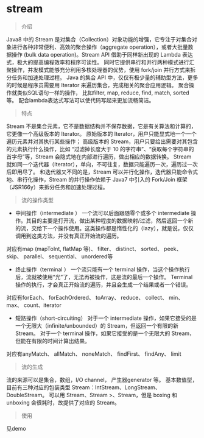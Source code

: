 #  stream  

> 介绍

Java8 中的 Stream 是对集合（Collection）对象功能的增强，它专注于对集合对象进行各种非常便利、高效的聚合操作（aggregate operation），或者大批量数据操作 (bulk data operation)。Stream API 借助于同样新出现的 Lambda 表达式，极大的提高编程效率和程序可读性。
同时它提供串行和并行两种模式进行汇聚操作，并发模式能够充分利用多核处理器的优势，使用 fork/join 并行方式来拆分任务和加速处理过程。
Java 的集合 API 中，仅仅有极少量的辅助型方法，更多的时候是程序员需要用 Iterator 来遍历集合，完成相关的聚合应用逻辑。
聚合操作就类似SQL语句一样的操作， 比如filter, map, reduce, find, match, sorted等。
配合lambda表达式写法可以使代码写起来更加流畅简洁。

> 特点

Stream 不是集合元素，它不是数据结构并不保存数据，它是有关算法和计算的，它更像一个高级版本的 Iterator。
原始版本的 Iterator，用户只能显式地一个一个遍历元素并对其执行某些操作；
高级版本的 Stream，用户只要给出需要对其包含的元素执行什么操作，比如 “过滤掉长度大于 10 的字符串”、“获取每个字符串的首字母”等，Stream 会隐式地在内部进行遍历，做出相应的数据转换。
Stream 就如同一个迭代器（Iterator），单向，不可往复，数据只能遍历一次，遍历过一次后即用尽了。
和迭代器又不同的是，Stream 可以并行化操作，迭代器只能命令式地、串行化操作，Stream 的并行操作依赖于 Java7 中引入的 Fork/Join 框架（JSR166y）来拆分任务和加速处理过程。

> 流的操作类型

* 中间操作（intermediate ）
一个流可以后面跟随零个或多个 intermediate 操作。其目的主要是打开流，做出某种程度的数据映射/过滤，然后返回一个新的流，交给下一个操作使用。这类操作都是惰性化的（lazy），就是说，仅仅调用到这类方法，并没有真正开始流的遍历。

对应有map (mapToInt, flatMap 等)、 filter、 distinct、 sorted、 peek、 skip、 parallel、 sequential、 unordered等

* 终止操作（terminal ）
一个流只能有一个 terminal 操作，当这个操作执行后，流就被使用“光”了，无法再被操作，这是流的最后一个操作。
Terminal 操作的执行，才会真正开始流的遍历，并且会生成一个结果或者一个错误。

对应有forEach、 forEachOrdered、 toArray、 reduce、 collect、 min、 max、 count、iterator

* 短路操作（short-circuiting）
对于一个 intermediate 操作，如果它接受的是一个无限大（infinite/unbounded）的 Stream，但返回一个有限的新 Stream。
对于一个 terminal 操作，如果它接受的是一个无限大的 Stream，但能在有限的时间计算出结果。

对应有anyMatch、 allMatch、 noneMatch、 findFirst、 findAny、 limit

> 流的生成

流的来源可以是集合，数组，I/O channel， 产生器generator 等。
基本数值型，目前有三种对应的包装类型 Stream：IntStream、LongStream、DoubleStream。
可以用 Stream<Integer>、Stream<Long> >、Stream<Double>，但是 boxing 和 unboxing 会很耗时，故提供了对应的 Stream。

> 使用

见demo